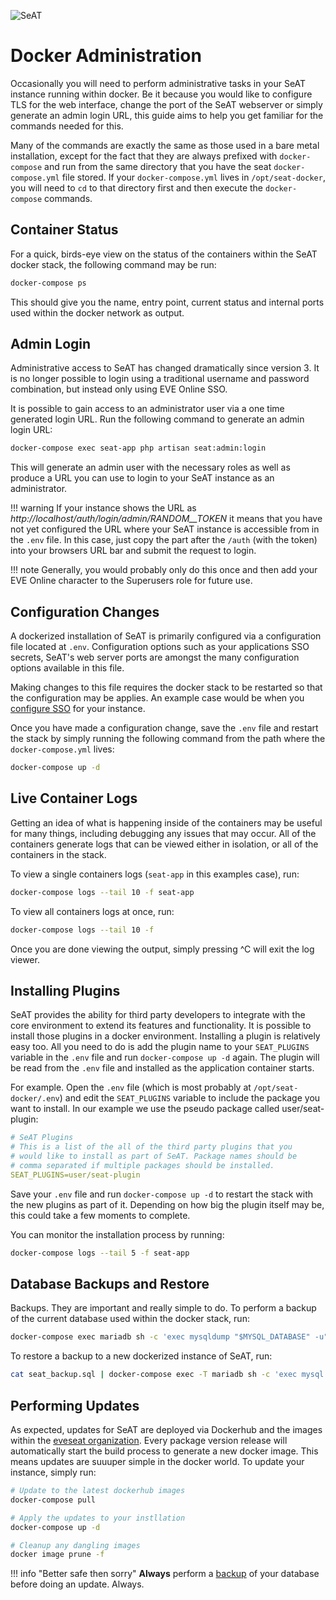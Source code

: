 ![SeAT](https://i.imgur.com/aPPOxSK.png)

# Docker Administration

Occasionally you will need to perform administrative tasks in your SeAT instance running within docker. Be it because you would like to configure TLS for the web interface, change the port of the SeAT webserver or simply generate an admin login URL, this guide aims to help you get familiar for the commands needed for this.

Many of the commands are exactly the same as those used in a bare metal installation, except for the fact that they are always prefixed with `docker-compose` and run from the same directory that you have the seat `docker-compose.yml` file stored. If your `docker-compose.yml` lives in `/opt/seat-docker`, you will need to `cd` to that directory first and then execute the `docker-compose` commands.

## Container Status

For a quick, birds-eye view on the status of the containers within the SeAT docker stack, the following command may be run:

```bash
docker-compose ps
```

This should give you the name, entry point, current status and internal ports used within the docker network as output.

## Admin Login

Administrative access to SeAT has changed dramatically since version 3. It is no longer possible to login using a traditional username and password combination, but instead only using EVE Online SSO. 

It is possible to gain access to an administrator user via a one time generated login URL. Run the following command to generate an admin login URL:

```bash
docker-compose exec seat-app php artisan seat:admin:login
```

This will generate an admin user with the necessary roles as well as produce a URL you can use to login to your SeAT instance as an administrator.

!!! warning
    If your instance shows the URL as *http://localhost/auth/login/admin/RANDOM__TOKEN* it means that you have not yet configured the URL where your SeAT instance is accessible from in the `.env` file. In this case, just copy the part after the `/auth` (with the token) into your browsers URL bar and submit the request to login.

!!! note
    Generally, you would probably only do this once and then add your EVE Online character to the Superusers role for future use.

## Configuration Changes

A dockerized installation of SeAT is primarily configured via a configuration file located at `.env`. Configuration options such as your applications SSO secrets, SeAT's web server ports are amongst the many configuration options available in this file.

Making changes to this file requires the docker stack to be restarted so that the configuration may be applies. An example case would be when you [configure SSO](/guides/installation/basic_installation/esi) for your instance.

Once you have made a configuration change, save the `.env` file and restart the stack by simply running the following command from the path where the `docker-compose.yml` lives:

```bash
docker-compose up -d
```

## Live Container Logs

Getting an idea of what is happening inside of the containers may be useful for many things, including debugging any issues that may occur. All of the containers generate logs that can be viewed either in isolation, or all of the containers in the stack.

To view a single containers logs (`seat-app` in this examples case), run:

```bash
docker-compose logs --tail 10 -f seat-app
```

To view all containers logs at once, run:

```bash
docker-compose logs --tail 10 -f
```

Once you are done viewing the output, simply pressing ^C will exit the log viewer.

## Installing Plugins

SeAT provides the ability for third party developers to integrate with the core environment to extend its features and functionality. It is possible to install those plugins in a docker environment. Installing a plugin is relatively easy too. All you need to do is add the plugin name to your `SEAT_PLUGINS` variable in the `.env` file and run `docker-compose up -d` again. The plugin will be read from the `.env` file and installed as the application container starts.

For example. Open the `.env` file (which is most probably at `/opt/seat-docker/.env`) and edit the `SEAT_PLUGINS` variable to include the package you want to install. In our example we use the pseudo package called user/seat-plugin:

```yaml
# SeAT Plugins
# This is a list of the all of the third party plugins that you
# would like to install as part of SeAT. Package names should be
# comma separated if multiple packages should be installed.
SEAT_PLUGINS=user/seat-plugin
```

Save your `.env` file and run `docker-compose up -d` to restart the stack with the new plugins as part of it. Depending on how big the plugin itself may be, this could take a few moments to complete.

You can monitor the installation process by running:

```bash
docker-compose logs --tail 5 -f seat-app
```

## Database Backups and Restore

Backups. They are important and really simple to do. To perform a backup of the current database used within the docker stack, run:

```bash
docker-compose exec mariadb sh -c 'exec mysqldump "$MYSQL_DATABASE" -u"$MYSQL_USER" -p"$MYSQL_PASSWORD"' > seat_backup.sql
```

To restore a backup to a new dockerized instance of SeAT, run:

```bash
cat seat_backup.sql | docker-compose exec -T mariadb sh -c 'exec mysql "$MYSQL_DATABASE" -u"$MYSQL_USER" -p"$MYSQL_PASSWORD"'
```

## Performing Updates

As expected, updates for SeAT are deployed via Dockerhub and the images within the [eveseat organization](https://hub.docker.com/u/eveseat/dashboard/). Every package version release will automatically start the build process to generate a new docker image. This means updates are suuuper simple in the docker world. To update your instance, simply run:

```bash
# Update to the latest dockerhub images
docker-compose pull

# Apply the updates to your instllation
docker-compose up -d

# Cleanup any dangling images
docker image prune -f
```

!!! info "Better safe then sorry"
    **Always** perform a [backup](#database-backups-and-restore) of your database before doing an update. Always.
